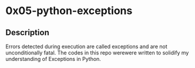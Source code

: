 # 0x05-python-exceptions
## Description
Errors detected during execution are called exceptions and are not unconditionally fatal. The codes in this repo werewere written to solidify my understanding of Exceptions in Python.

